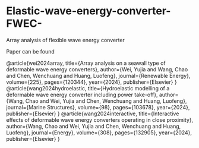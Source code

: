 # Elastic-wave-energy-converter-FWEC-

Array analysis of flexible wave energy converter

Paper can be found 

@article{wei2024array,
  title={Array analysis on a seawall type of deformable wave energy converters},
  author={Wei, Yujia and Wang, Chao and Chen, Wenchuang and Huang, Luofeng},
  journal={Renewable Energy},
  volume={225},
  pages={120344},
  year={2024},
  publisher={Elsevier}
}
@article{wang2024hydroelastic,
  title={Hydroelastic modelling of a deformable wave energy converter including power take-off},
  author={Wang, Chao and Wei, Yujia and Chen, Wenchuang and Huang, Luofeng},
  journal={Marine Structures},
  volume={98},
  pages={103678},
  year={2024},
  publisher={Elsevier}
}
@article{wang2024interactive,
  title={Interactive effects of deformable wave energy converters operating in close proximity},
  author={Wang, Chao and Wei, Yujia and Chen, Wenchuang and Huang, Luofeng},
  journal={Energy},
  volume={308},
  pages={132905},
  year={2024},
  publisher={Elsevier}
}
